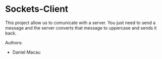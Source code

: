 # Sockets-Client
This project allow us to comunicate with a server. 
You just need to send a message and the server converts that message to uppercase and sends it back.

Authors:
 - Daniel Macau
